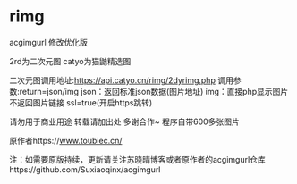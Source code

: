 # rimg
 acgimgurl 修改优化版

2rd为二次元图
catyo为猫鼬精选图
 
二次元图调用地址:https://api.catyo.cn/rimg/2dyrimg.php
调用参数:return=json/img
json：返回标准json数据(图片地址)
img：直接php显示图片不返回图片链接 ssl=true(开启https跳转)

请勿用于商业用途 转载请加出处 多谢合作~ 程序自带600多张图片


原作者https://www.toubiec.cn/

注：如需要原版持续，更新请关注苏晓晴博客或者原作者的acgimgurl仓库https://github.com/Suxiaoqinx/acgimgurl
